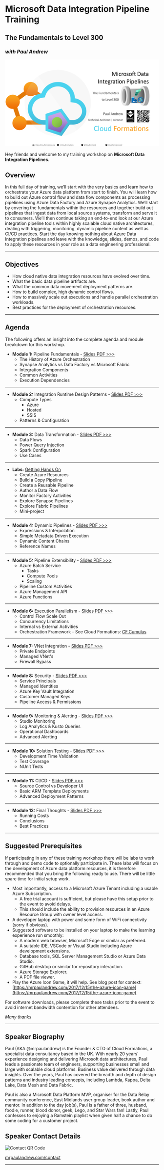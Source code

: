 # Microsoft Data Integration Pipeline Training
## The Fundamentals to Level 300
### _with Paul Andrew_

![Slide Header](./Images/ReadMe%20Header.png)

Hey friends and welcome to my training workshop on __Microsoft Data Integration Pipelines__. 

## Overview

In this full day of training, we’ll start with the very basics and learn how to orchestrate your Azure data platform from start to finish. You will learn how to build out Azure control flow and data flow components as processing pipelines using Azure Data Factory and Azure Synapse Analytics. We’ll start by covering the fundamentals within the resources and together build out pipelines that ingest data from local source systems, transform and serve it to consumers. We’ll then continue taking an end-to-end look at our Azure integration pipeline tools within highly scalable cloud native architectures, dealing with triggering, monitoring, dynamic pipeline content as well as CI/CD practices. Start the day knowing nothing about Azure Data Integration pipelines and leave with the knowledge, slides, demos, and code to apply these resources in your role as a data engineering professional.
___

## Objectives

* How cloud native data integration resources have evolved over time.
* What the basic data pipeline artifacts are.
* What the common data movement deployment patterns are.
* How to build complex, high dynamic control flows.
* How to massively scale out executions and handle parallel orchestration workloads.
* Best practices for the deployment of orchestration resources.

___

## Agenda

The following offers an insight into the complete agenda and module breakdown for this workshop.

* __Module 1:__ Pipeline Fundamentals - [Slides PDF >>>](.Content/Module%201.pdf)
  * The History of Azure Orchestration
  * Synapse Analytics vs Data Factory vs Microsoft Fabric
  * Integration Components
  * Common Activities
  * Execution Dependencies

___

* __Module 2:__ Integration Runtime Design Patterns - [Slides PDF >>>](.Content/Module%202.pdf)
  * Compute Types
    * Azure
    * Hosted
    * SSIS
  * Patterns & Configuration

___

* __Module 3:__ Data Transformation - [Slides PDF >>>](.Content/Module%203.pdf)
  * Data Flows
  * Power Query Injection
  * Spark Configuration
  * Use Cases

___

* __Labs:__ [Getting Hands On](https://github.com/mrpaulandrewltd/Azure-Data-Integration-Pipeline-Training/tree/main/Labs)
  * Create Azure Resources
  * Build a Copy Pipeline
  * Create a Reusable Pipeline
  * Author a Data Flow
  * Monitor Factory Activities
  * Explore Synapse Pipelines
  * Explore Fabric Pipelines
  * Mini-project


___

* __Module 4:__ Dynamic Pipelines - [Slides PDF >>>](.Content/Module%204.pdf)
  * Expressions & Interpolation
  * Simple Metadata Driven Execution
  * Dynamic Content Chains
  * Reference Names

___

* __Module 5:__ Pipeline Extensibility - [Slides PDF >>>](.Content/Module%205.pdf)
  * Azure Batch Service
    * Tasks
    * Compute Pools
    * Scaling
  * Pipeline Custom Activities
  * Azure Management API
  * Azure Functions 

___

* __Module 6:__ Execution Parallelism - [Slides PDF >>>](.Content/Module%206.pdf)
  * Control Flow Scale Out
  * Concurrency Limitations
  * Internal vs External Activities
  * Orchestration Framework - See Cloud Formations: [CF.Cumulus](https://www.cloudformations.org/cumulus?utm_source=pa&utm_medium=github&utm_campaign=cumulus&utm_content=l2)

___

* __Module 7:__ VNet Integration - [Slides PDF >>>](.Content/Module%207.pdf)
  * Private Endpoints
  * Managed VNet's
  * Firewall Bypass

___

* __Module 8:__ Security - [Slides PDF >>>](.Content/Module%208.pdf)
  * Service Principals
  * Managed Identities
  * Azure Key Vault Integration
  * Customer Managed Keys
  * Pipeline Access & Permissions

___

* __Module 9:__ Monitoring & Alerting - [Slides PDF >>>](.Content/Module%209.pdf)
    * Studio Monitoring
    * Log Analytics & Kusto Queries
    * Operational Dashboards
    * Advanced Alerting

___

* __Module 10:__ Solution Testing - [Slides PDF >>>](.Content/Module%2010.pdf)
    * Development Time Validation
    * Test Coverage
    * NUnit Tests

___

* __Module 11:__ CI/CD - [Slides PDF >>>](.Content/Module%2011.pdf)
    * Source Control vs Developer UI
    * Basic ARM Template Deployments
    * Advanced Deployment Patterns

___

* __Module 12:__ Final Thoughts - [Slides PDF >>>](.Content/Module%2012.pdf)
  * Running Costs
  * Conclusions
  * Best Practices
___

## Suggested Prerequisites

If participating in any of these training workshop there will be labs to work through and demo code to optionally participate in. These labs will focus on the development of Azure data platform resources, it is therefore recommended that you bring the following ready to use. There will be little spare time for initial setup work.

* Most importantly, access to a Microsoft Azure Tenant including a usable Azure Subscription.
  * A free trial account is sufficient, but please have this setup prior to the event to avoid delays.
  * This should include the ability to provision resources in an Azure Resource Group with owner level access.
* A developer laptop with power and some form of WiFi connectivity (sorry if obvious).
* Suggested software to be installed on your laptop to make the learning experience run smoothly:
  * A modern web browser, Microsoft Edge or similar as preferred.
  * A suitable IDE, VSCode or Visual Studio including Azure development extensions.
  * Database tools, SQL Server Management Studio or Azure Data Studio.
  * GitHub desktop or similar for repository interaction.
  * Azure Storage Explorer.
  * A PDF file viewer.
* Play the Azure Icon Game, it will help. See blog post for context: [https://mrpaulandrew.com/2017/12/15/the-azure-icon-game](https://mrpaulandrew.com/2017/12/15/the-azure-icon-game)

For software downloads, please complete these tasks prior to the event to avoid internet bandwidth contention for other attendees.

_Many thanks_

___

## Speaker Biography

Paul (AKA @mrpaulandrew) is the Founder & CTO of Cloud Formations, a specialist data consultancy based in the UK. With nearly 20 years’ experience designing and delivering Microsoft data architectures, Paul leads a passionate team of engineers, supporting businesses small and large with scalable cloud platforms. Business value delivered through data insights. Over the years, Paul has covered the breadth and depth of design patterns and industry leading concepts, including Lambda, Kappa, Delta Lake, Data Mesh and Data Fabric.

Paul is also a Microsoft Data Platform MVP, organiser for the Data Relay community conference, East Midlands user group leader, book author and mentor. In addition to the day job(s), Paul is a father of three, husband, foodie, runner, blood donor, geek, Lego, and Star Wars fan! Lastly, Paul confesses to enjoying a Ramstein playlist when given half a chance to do some coding for a customer project.


## Speaker Contact Details

![Contact QR Code](./Images/Contact.png)

[mrpaulandrew.com/contact](https://mrpaulandrew.com/contact/)
___
